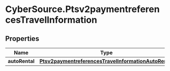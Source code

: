 # CyberSource.Ptsv2paymentreferencesTravelInformation

## Properties
Name | Type | Description | Notes
------------ | ------------- | ------------- | -------------
**autoRental** | [**Ptsv2paymentreferencesTravelInformationAutoRental**](Ptsv2paymentreferencesTravelInformationAutoRental.md) |  | [optional] 


